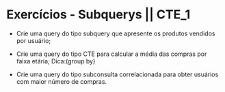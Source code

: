 # Exercícios - Subquerys || CTE_1

- Crie uma query do tipo subquery que apresente os produtos vendidos por usuário;

- Crie uma query do tipo CTE para calcular a média das compras por faixa etária;
    Dica:(group by)
    
- Crie uma query do tipo subconsulta correlacionada para obter usuários com maior número de compras.
